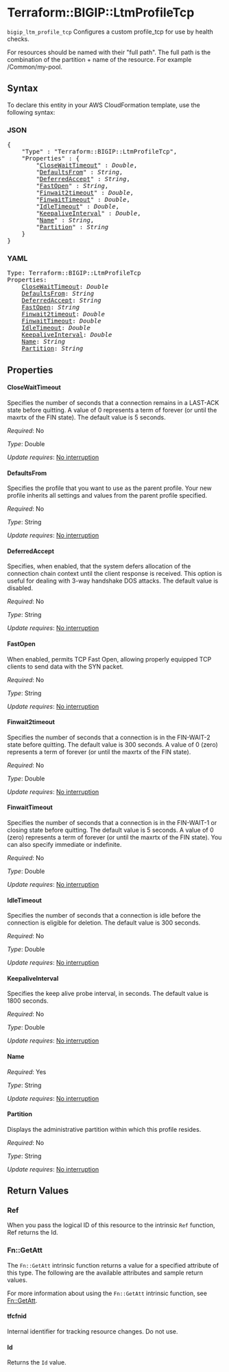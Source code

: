 # Terraform::BIGIP::LtmProfileTcp

`bigip_ltm_profile_tcp` Configures a custom profile_tcp for use by health checks.

For resources should be named with their "full path". The full path is the combination of the partition + name of the resource. For example /Common/my-pool.

## Syntax

To declare this entity in your AWS CloudFormation template, use the following syntax:

### JSON

<pre>
{
    "Type" : "Terraform::BIGIP::LtmProfileTcp",
    "Properties" : {
        "<a href="#closewaittimeout" title="CloseWaitTimeout">CloseWaitTimeout</a>" : <i>Double</i>,
        "<a href="#defaultsfrom" title="DefaultsFrom">DefaultsFrom</a>" : <i>String</i>,
        "<a href="#deferredaccept" title="DeferredAccept">DeferredAccept</a>" : <i>String</i>,
        "<a href="#fastopen" title="FastOpen">FastOpen</a>" : <i>String</i>,
        "<a href="#finwait2timeout" title="Finwait2timeout">Finwait2timeout</a>" : <i>Double</i>,
        "<a href="#finwaittimeout" title="FinwaitTimeout">FinwaitTimeout</a>" : <i>Double</i>,
        "<a href="#idletimeout" title="IdleTimeout">IdleTimeout</a>" : <i>Double</i>,
        "<a href="#keepaliveinterval" title="KeepaliveInterval">KeepaliveInterval</a>" : <i>Double</i>,
        "<a href="#name" title="Name">Name</a>" : <i>String</i>,
        "<a href="#partition" title="Partition">Partition</a>" : <i>String</i>
    }
}
</pre>

### YAML

<pre>
Type: Terraform::BIGIP::LtmProfileTcp
Properties:
    <a href="#closewaittimeout" title="CloseWaitTimeout">CloseWaitTimeout</a>: <i>Double</i>
    <a href="#defaultsfrom" title="DefaultsFrom">DefaultsFrom</a>: <i>String</i>
    <a href="#deferredaccept" title="DeferredAccept">DeferredAccept</a>: <i>String</i>
    <a href="#fastopen" title="FastOpen">FastOpen</a>: <i>String</i>
    <a href="#finwait2timeout" title="Finwait2timeout">Finwait2timeout</a>: <i>Double</i>
    <a href="#finwaittimeout" title="FinwaitTimeout">FinwaitTimeout</a>: <i>Double</i>
    <a href="#idletimeout" title="IdleTimeout">IdleTimeout</a>: <i>Double</i>
    <a href="#keepaliveinterval" title="KeepaliveInterval">KeepaliveInterval</a>: <i>Double</i>
    <a href="#name" title="Name">Name</a>: <i>String</i>
    <a href="#partition" title="Partition">Partition</a>: <i>String</i>
</pre>

## Properties

#### CloseWaitTimeout

Specifies the number of seconds that a connection remains in a LAST-ACK state before quitting. A value of 0 represents a term of forever (or until the maxrtx of the FIN state). The default value is 5 seconds.

_Required_: No

_Type_: Double

_Update requires_: [No interruption](https://docs.aws.amazon.com/AWSCloudFormation/latest/UserGuide/using-cfn-updating-stacks-update-behaviors.html#update-no-interrupt)

#### DefaultsFrom

Specifies the profile that you want to use as the parent profile. Your new profile inherits all settings and values from the parent profile specified.

_Required_: No

_Type_: String

_Update requires_: [No interruption](https://docs.aws.amazon.com/AWSCloudFormation/latest/UserGuide/using-cfn-updating-stacks-update-behaviors.html#update-no-interrupt)

#### DeferredAccept

Specifies, when enabled, that the system defers allocation of the connection chain context until the client response is received. This option is useful for dealing with 3-way handshake DOS attacks. The default value is disabled.

_Required_: No

_Type_: String

_Update requires_: [No interruption](https://docs.aws.amazon.com/AWSCloudFormation/latest/UserGuide/using-cfn-updating-stacks-update-behaviors.html#update-no-interrupt)

#### FastOpen

When enabled, permits TCP Fast Open, allowing properly equipped TCP clients to send data with the SYN packet.

_Required_: No

_Type_: String

_Update requires_: [No interruption](https://docs.aws.amazon.com/AWSCloudFormation/latest/UserGuide/using-cfn-updating-stacks-update-behaviors.html#update-no-interrupt)

#### Finwait2timeout

Specifies the number of seconds that a connection is in the FIN-WAIT-2 state before quitting. The default value is 300 seconds. A value of 0 (zero) represents a term of forever (or until the maxrtx of the FIN state).

_Required_: No

_Type_: Double

_Update requires_: [No interruption](https://docs.aws.amazon.com/AWSCloudFormation/latest/UserGuide/using-cfn-updating-stacks-update-behaviors.html#update-no-interrupt)

#### FinwaitTimeout

Specifies the number of seconds that a connection is in the FIN-WAIT-1 or closing state before quitting. The default value is 5 seconds. A value of 0 (zero) represents a term of forever (or until the maxrtx of the FIN state). You can also specify immediate or indefinite.

_Required_: No

_Type_: Double

_Update requires_: [No interruption](https://docs.aws.amazon.com/AWSCloudFormation/latest/UserGuide/using-cfn-updating-stacks-update-behaviors.html#update-no-interrupt)

#### IdleTimeout

Specifies the number of seconds that a connection is idle before the connection is eligible for deletion. The default value is 300 seconds.

_Required_: No

_Type_: Double

_Update requires_: [No interruption](https://docs.aws.amazon.com/AWSCloudFormation/latest/UserGuide/using-cfn-updating-stacks-update-behaviors.html#update-no-interrupt)

#### KeepaliveInterval

Specifies the keep alive probe interval, in seconds. The default value is 1800 seconds.

_Required_: No

_Type_: Double

_Update requires_: [No interruption](https://docs.aws.amazon.com/AWSCloudFormation/latest/UserGuide/using-cfn-updating-stacks-update-behaviors.html#update-no-interrupt)

#### Name

_Required_: Yes

_Type_: String

_Update requires_: [No interruption](https://docs.aws.amazon.com/AWSCloudFormation/latest/UserGuide/using-cfn-updating-stacks-update-behaviors.html#update-no-interrupt)

#### Partition

Displays the administrative partition within which this profile resides.

_Required_: No

_Type_: String

_Update requires_: [No interruption](https://docs.aws.amazon.com/AWSCloudFormation/latest/UserGuide/using-cfn-updating-stacks-update-behaviors.html#update-no-interrupt)

## Return Values

### Ref

When you pass the logical ID of this resource to the intrinsic `Ref` function, Ref returns the Id.

### Fn::GetAtt

The `Fn::GetAtt` intrinsic function returns a value for a specified attribute of this type. The following are the available attributes and sample return values.

For more information about using the `Fn::GetAtt` intrinsic function, see [Fn::GetAtt](https://docs.aws.amazon.com/AWSCloudFormation/latest/UserGuide/intrinsic-function-reference-getatt.html).

#### tfcfnid

Internal identifier for tracking resource changes. Do not use.

#### Id

Returns the <code>Id</code> value.

